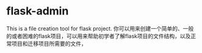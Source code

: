 # flask-admin
This is a file creation tool for flask project.
你可以用来创建一个简单的、一般的或者困难的flask项目，可以用来帮助初学者了解flask项目的文件结构，以及正常项目和迁移项目所需要的文件，
